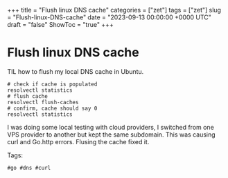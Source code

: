 +++
title = "Flush linux DNS cache"
categories = ["zet"]
tags = ["zet"]
slug = "Flush-linux-DNS-cache"
date = "2023-09-13 00:00:00 +0000 UTC"
draft = "false"
ShowToc = "true"
+++

# Flush linux DNS cache

TIL how to flush my local DNS cache in Ubuntu. 

```
# check if cache is populated
resolvectl statistics
# flush cache
resolvectl flush-caches
# confirm, cache should say 0
resolvectl statistics
```

I was doing some local testing with cloud providers, I switched from one VPS provider to another but kept the same subdomain.
This was causing curl and Go.http errors. Flusing the cache fixed it.

Tags:

    #go #dns #curl
